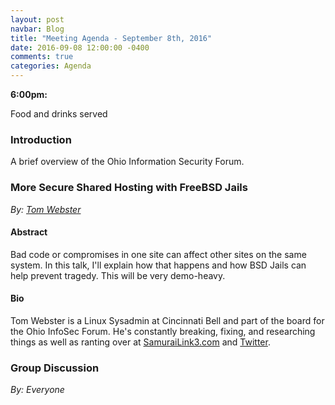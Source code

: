 ```yaml
---
layout: post
navbar: Blog
title: "Meeting Agenda - September 8th, 2016"
date: 2016-09-08 12:00:00 -0400
comments: true
categories: Agenda
---
```


**6:00pm:**

Food and drinks served

### Introduction

A brief overview of the Ohio Information Security Forum.

### **More Secure Shared Hosting with FreeBSD Jails**
_By: [Tom Webster](https://samurailink3.com/)_

#### Abstract

Bad code or compromises in one site can affect other sites on the same system.
In this talk, I'll explain how that happens and how BSD Jails can help prevent
tragedy. This will be very demo-heavy.

#### Bio

Tom Webster is a Linux Sysadmin at Cincinnati Bell and part of the board for the
Ohio InfoSec Forum. He's constantly breaking, fixing, and researching things as
well as ranting over at [SamuraiLink3.com](http://www.samurailink3.com/) and
[Twitter](https://twitter.com/samurailink3).

### **Group Discussion**
_By: Everyone_
